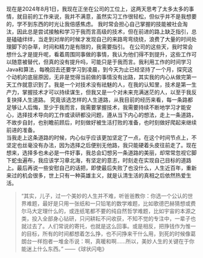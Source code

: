 现在是2024年8月1日，我现在正坐在公司的工位上，这两天思考了太多太多的事情，就目前的工作来说，我并不满意，虽然实习工作很轻松，但似乎并不是我想要的，学不到东西的时光让我倍感焦虑。
我时常会担心自己掌握的技能被社会淘汰，因此总是尝试接触和学习于我而言高级的技术，但在前进的路上缺乏指引，总是磕磕绊绊，当走到对岸的时候才发现自己的来路弯弯绕绕，浪费了大量的时间处理脚下的杂草，时间和精力是有限的，我需要指引。
在公司的这些天，我时常会想什么才是提升呢，看着周围同事做的事情，我认为他们得不到提升，这些工作可以随意被替代，但真的没有提升吗，可能只是于我而言。我利用工作的时间学习Java和算法，每晚回去还要学习到凌晨，到今天为止已经坚持了一个月，探究这个动机的底层原因，无非是觉得当前做的事情没有出路，其实我的内心从做完第一天工作就意识到了。我是一个对技术没有祛魅的人，在我的认知里，技术是第一生产力，掌握技术才可以持续谋生，但我又是一个对未来充满迷茫的人，以至于我反复抉择人生道路。
究竟该选怎样的人生道路，从我目前的经历来看，每一条路都足够让人后悔，至少于我而言，我需要掌握技术，我需要持续不断地学习才能安心，选择技术导向的工作或读研都没问题，遵从当下内心的想法，走上一条道路，不故步自封，也别瞻前顾后，时刻做好被生活打败的准备，也时刻做好爬起来继续前进的准备。	
当我走上这条道路的时候，内心似乎应该更加坚定了一点，在这个时间节点上，不坚定也丝毫没有办法，因为选择之后便别无他路，我只能硬着头皮往前走了。现在想来，选择多也未必是一件好事，我总会幻想另一条道路的美丽，却常常忽视它脚下蛇虫遍布，我应该学习章北海，有坚定的意志，时刻走在实现自己目标的道路上。最后再说一些安慰自己的话把，即使最后失败了也没什么，人生近百年，重新来过的机会很多，世上只有一种英雄主义，就是认清生活的真相之后依然热爱生活。
> “其实，儿子，过一个美妙的人生并不难，听爸爸教你：你选一个公认的世界难题，最好是只用一张纸和一只铅笔的数学难题，比如歌德巴赫猜想或费尔马大定理什么的，或连纸笔都不要的纯自然哲学难题，比如宇宙的本源之类，投入全部身心钻研，只问耕耘不问收获，不知不觉的专注中，一辈子也就过去了。人们常说的寄托，也就是这么回事。或是相反，把挣钱作为惟一的目标，所有的时间都想着怎么挣，也不问挣来干什么用，到死的时候像葛朗台一样抱者一堆金币说：啊，真暖和啊……所以，美妙人生的关键在于你能迷上什么东西。” ——《球状闪电》

